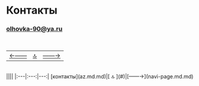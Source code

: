 <div class="navi"><nav id="navi"><!-- js --></nav></div>

# Контакты

### olhovka-90@ya.ru

<br>

||||
|:---|:---:|---:|
[←——](/)|[ 🔝 ](#)|[——→](readme.md)

<script src="assets/js/navi.js"></script>
<!--pagination_start-->
<br>
 |||| 
 |:---|:---:|---:| 
 [контакты](az.md.md)|[ 🔝 ](#)|[——→](navi-page.md.md) 
 <br><!--pagination_end-->